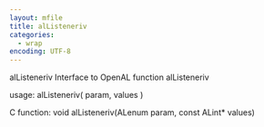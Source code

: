 ```yaml
---
layout: mfile
title: alListeneriv
categories:
  - wrap
encoding: UTF-8
---
```


alListeneriv  Interface to OpenAL function alListeneriv

usage:  alListeneriv( param, values )

C function:  void alListeneriv(ALenum param, const ALint\* values)